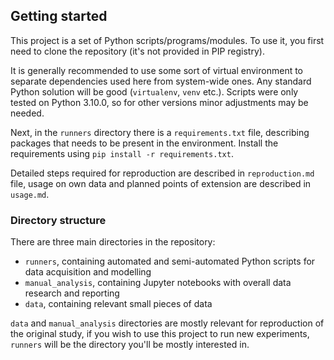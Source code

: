 ## Getting started

This project is a set of Python scripts/programs/modules.
To use it, you first need to clone the repository (it's not provided in PIP registry).

It is generally recommended to use some sort of virtual environment to separate dependencies
used here from system-wide ones. Any standard Python solution will be good (`virtualenv`, `venv` etc.).
Scripts were only tested on Python 3.10.0, so for other versions minor adjustments may be needed. 

Next, in the `runners` directory there is a `requirements.txt` file, describing
packages that needs to be present in the environment. Install the requirements
using `pip install -r requirements.txt`.

Detailed steps required for reproduction are described in `reproduction.md` file, 
usage on own data and planned points of extension are described in `usage.md`.

### Directory structure

There are three main directories in the repository:

 - `runners`, containing automated and semi-automated Python scripts for data acquisition and modelling
 - `manual_analysis`, containing Jupyter notebooks with overall data research and reporting 
 - `data`, containing relevant small pieces of data

`data` and `manual_analysis` directories are mostly relevant for reproduction of the original study,
if you wish to use this project to run new experiments, `runners` will be the directory you'll be mostly interested in.
